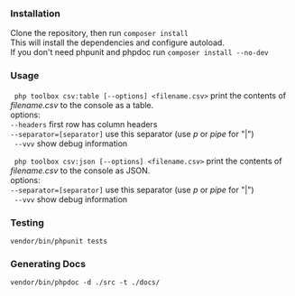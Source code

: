 ### Installation ###

Clone the repository, then run ```composer install```    
This will install the dependencies and configure autoload.    
If you don't need phpunit and phpdoc run ```composer install --no-dev```  

### Usage ###

``` php toolbox csv:table [--options] <filename.csv>``` print the contents of *filename.csv* to the console as a table.    
options:   
``` --headers ``` first row has column headers  
``` --separator=[separator] ``` use this separator (use *p* or *pipe* for "|")  
``` --vvv``` show debug information
  
  
  
``` php toolbox csv:json [--options] <filename.csv>``` print the contents of *filename.csv* to the console as JSON.  
options:      
``` --separator=[separator] ``` use this separator (use *p* or *pipe* for "|")  
``` --vvv``` show debug information

### Testing ###

```vendor/bin/phpunit tests```  
  
### Generating Docs ###
  
```vendor/bin/phpdoc -d ./src -t ./docs/```  